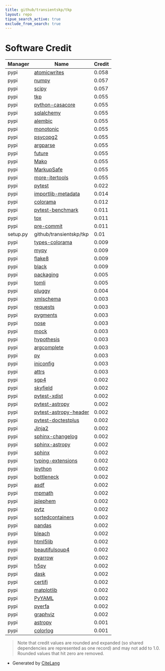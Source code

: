 ```yaml
---
title: github/transientskp/tkp
layout: repo
tipue_search_active: true
exclude_from_search: true
---
```

# Software Credit

|Manager|Name|Credit|
|-------|----|------|
|pypi|[atomicwrites](https://github.com/untitaker/python-atomicwrites)|0.058|
|pypi|[numpy](https://www.numpy.org)|0.057|
|pypi|[scipy](https://www.scipy.org)|0.057|
|pypi|[tkp](http://docs.transientskp.org/)|0.055|
|pypi|[python-casacore](https://github.com/casacore/python-casacore)|0.055|
|pypi|[sqlalchemy](https://www.sqlalchemy.org)|0.055|
|pypi|[alembic](https://alembic.sqlalchemy.org)|0.055|
|pypi|[monotonic](https://github.com/atdt/monotonic)|0.055|
|pypi|[psycopg2](https://psycopg.org/)|0.055|
|pypi|[argparse](https://github.com/ThomasWaldmann/argparse/)|0.055|
|pypi|[future](https://python-future.org)|0.055|
|pypi|[Mako](https://www.makotemplates.org/)|0.055|
|pypi|[MarkupSafe](https://palletsprojects.com/p/markupsafe/)|0.055|
|pypi|[more-itertools](https://more-itertools.rtfd.io)|0.055|
|pypi|[pytest](https://docs.pytest.org/en/latest/)|0.022|
|pypi|[importlib-metadata](https://pypi.org/project/importlib-metadata)|0.014|
|pypi|[colorama](https://pypi.org/project/colorama)|0.012|
|pypi|[pytest-benchmark](https://pypi.org/project/pytest-benchmark)|0.011|
|pypi|[tox](https://pypi.org/project/tox)|0.011|
|pypi|[pre-commit](https://pypi.org/project/pre-commit)|0.011|
|setup.py|github/transientskp/tkp|0.01|
|pypi|[types-colorama](https://pypi.org/project/types-colorama)|0.009|
|pypi|[mypy](https://pypi.org/project/mypy)|0.009|
|pypi|[flake8](https://pypi.org/project/flake8)|0.009|
|pypi|[black](https://pypi.org/project/black)|0.009|
|pypi|[packaging](https://pypi.org/project/packaging)|0.005|
|pypi|[tomli](https://pypi.org/project/tomli)|0.005|
|pypi|[pluggy](https://github.com/pytest-dev/pluggy)|0.004|
|pypi|[xmlschema](https://pypi.org/project/xmlschema)|0.003|
|pypi|[requests](https://pypi.org/project/requests)|0.003|
|pypi|[pygments](https://pypi.org/project/pygments)|0.003|
|pypi|[nose](https://pypi.org/project/nose)|0.003|
|pypi|[mock](https://pypi.org/project/mock)|0.003|
|pypi|[hypothesis](https://pypi.org/project/hypothesis)|0.003|
|pypi|[argcomplete](https://pypi.org/project/argcomplete)|0.003|
|pypi|[py](https://pypi.org/project/py)|0.003|
|pypi|[iniconfig](https://pypi.org/project/iniconfig)|0.003|
|pypi|[attrs](https://pypi.org/project/attrs)|0.003|
|pypi|[sgp4](https://github.com/brandon-rhodes/python-sgp4)|0.002|
|pypi|[skyfield](http://github.com/brandon-rhodes/python-skyfield/)|0.002|
|pypi|[pytest-xdist](https://github.com/pytest-dev/pytest-xdist)|0.002|
|pypi|[pytest-astropy](https://pypi.org/project/pytest-astropy)|0.002|
|pypi|[pytest-astropy-header](https://pypi.org/project/pytest-astropy-header)|0.002|
|pypi|[pytest-doctestplus](https://pypi.org/project/pytest-doctestplus)|0.002|
|pypi|[Jinja2](https://pypi.org/project/Jinja2)|0.002|
|pypi|[sphinx-changelog](https://pypi.org/project/sphinx-changelog)|0.002|
|pypi|[sphinx-astropy](https://pypi.org/project/sphinx-astropy)|0.002|
|pypi|[sphinx](https://pypi.org/project/sphinx)|0.002|
|pypi|[typing-extensions](https://pypi.org/project/typing-extensions)|0.002|
|pypi|[ipython](https://pypi.org/project/ipython)|0.002|
|pypi|[bottleneck](https://pypi.org/project/bottleneck)|0.002|
|pypi|[asdf](https://pypi.org/project/asdf)|0.002|
|pypi|[mpmath](https://pypi.org/project/mpmath)|0.002|
|pypi|[jplephem](https://pypi.org/project/jplephem)|0.002|
|pypi|[pytz](https://pypi.org/project/pytz)|0.002|
|pypi|[sortedcontainers](https://pypi.org/project/sortedcontainers)|0.002|
|pypi|[pandas](https://pypi.org/project/pandas)|0.002|
|pypi|[bleach](https://pypi.org/project/bleach)|0.002|
|pypi|[html5lib](https://pypi.org/project/html5lib)|0.002|
|pypi|[beautifulsoup4](https://pypi.org/project/beautifulsoup4)|0.002|
|pypi|[pyarrow](https://pypi.org/project/pyarrow)|0.002|
|pypi|[h5py](https://pypi.org/project/h5py)|0.002|
|pypi|[dask](https://pypi.org/project/dask)|0.002|
|pypi|[certifi](https://pypi.org/project/certifi)|0.002|
|pypi|[matplotlib](https://pypi.org/project/matplotlib)|0.002|
|pypi|[PyYAML](https://pypi.org/project/PyYAML)|0.002|
|pypi|[pyerfa](https://pypi.org/project/pyerfa)|0.002|
|pypi|[graphviz](https://pypi.org/project/graphviz)|0.002|
|pypi|[astropy](http://astropy.org)|0.001|
|pypi|[colorlog](https://github.com/borntyping/python-colorlog)|0.001|


> Note that credit values are rounded and expanded (so shared dependencies are represented as one record) and may not add to 1.0. Rounded values that hit zero are removed.


- Generated by [CiteLang](https://github.com/vsoch/citelang)

